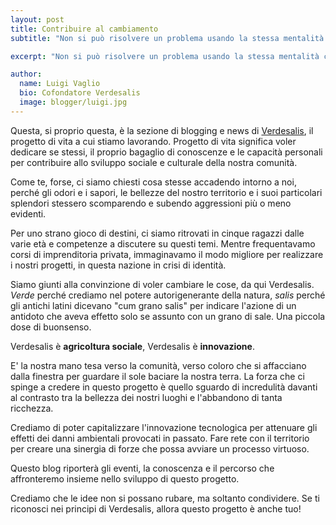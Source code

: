 ```yaml
---
layout: post
title: Contribuire al cambiamento
subtitle: "Non si può risolvere un problema usando la stessa mentalità che lo ha creato - A. Einstain"

excerpt: "Non si può risolvere un problema usando la stessa mentalità che lo ha creato - A. Einstain."

author:
  name: Luigi Vaglio
  bio: Cofondatore Verdesalis
  image: blogger/luigi.jpg
---
```


Questa, si proprio questa, è la sezione di blogging e news di
[Verdesalis](http://verdesalis.it/ "Verdesalis"),
il progetto di vita a cui stiamo lavorando. Progetto di vita significa voler
dedicare se stessi, il proprio bagaglio di conoscenze e le capacità personali
per contribuire allo sviluppo sociale e culturale della nostra comunità.

Come te, forse, ci siamo chiesti cosa stesse
accadendo intorno a noi, perché gli odori e i sapori, le
bellezze del nostro territorio e i suoi particolari splendori stessero
scomparendo e subendo aggressioni più o meno evidenti.

Per uno strano gioco di destini, ci siamo ritrovati in cinque ragazzi dalle
varie età e competenze a discutere su questi temi. Mentre frequentavamo corsi di
imprenditoria privata, immaginavamo il modo migliore per realizzare i nostri
progetti, in questa nazione in crisi di identità.

Siamo giunti alla convinzione di voler cambiare le cose, da qui Verdesalis.
_Verde_ perché crediamo nel potere autorigenerante della natura,
_salis_ perché gli antichi latini dicevano "cum grano salis"
per indicare l'azione di un antidoto che aveva effetto solo se
assunto con un grano di sale. Una piccola dose di buonsenso.

Verdesalis è **agricoltura sociale**, Verdesalis è **innovazione**.

E' la nostra mano tesa verso la comunità, verso coloro che si
affacciano dalla finestra per guardare il sole baciare la nostra terra.
La forza che ci spinge a credere in questo progetto è quello sguardo di incredulità
davanti al contrasto tra la bellezza dei nostri luoghi e l'abbandono di tanta ricchezza.

Crediamo di poter capitalizzare l'innovazione tecnologica per attenuare gli effetti
dei danni ambientali provocati in passato. Fare rete con il territorio per creare
una sinergia di forze che possa avviare un processo virtuoso.

Questo blog riporterà gli eventi, la conoscenza e il percorso che affronteremo
insieme nello sviluppo di questo progetto.

Crediamo che le idee non si possano rubare, ma soltanto condividere.
Se ti riconosci nei principi di Verdesalis, allora questo progetto è anche tuo!
